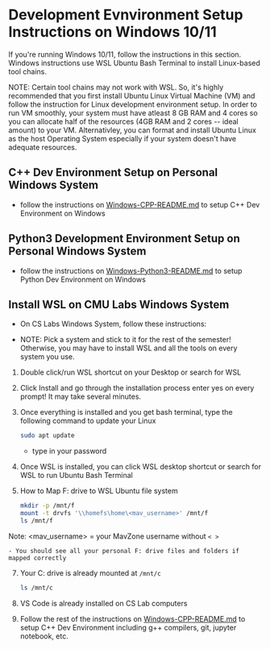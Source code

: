 # Development Evnvironment Setup Instructions on Windows 10/11

If you're running Windows 10/11, follow the instructions in this section. Windows instructions use WSL Ubuntu Bash Terminal to install Linux-based tool chains.

NOTE: Certain tool chains may not work with WSL. So, it's highly recommended that you first install Ubuntu Linux Virtual Machine (VM) and follow the instruction for Linux development environment setup. In order to run VM smoothly, your system must have atleast 8 GB RAM and 4 cores so you can allocate half of the resources (4GB RAM and 2 cores -- ideal amount) to your VM. Alternativley, you can format and install Ubuntu Linux as the host Operating System especially if your system doesn't have adequate resources.

## C++ Dev Environment Setup on Personal Windows System

- follow the instructions on [Windows-CPP-README.md](Windows-CPP-README.md) to setup C++ Dev Environment on Windows

## Python3 Development Environment Setup on Personal Windows System

- follow the instructions on [Windows-Python3-README.md](Windows-Python3-README.md) to setup Python Dev Environment on Windows

## Install WSL on CMU Labs Windows System

- On CS Labs Windows System, follow these instructions:

- NOTE: Pick a system and stick to it for the rest of the semester! Otherwise, you may have to install WSL and all the tools on every system you use.

1. Double click/run WSL shortcut on your Desktop or search for WSL

2. Click Install and go through the installation process enter yes on every prompt! It may take several minutes.

4. Once everything is installed and you get bash terminal, type the following command to update your Linux

    ```bash
    sudo apt update
    ```
    - type in your password

5. Once WSL is installed, you can click WSL desktop shortcut or search for WSL to run Ubuntu Bash Terminal

6. How to Map F: drive to WSL Ubuntu file system

    ```bash
    mkdir -p /mnt/f
    mount -t drvfs '\\homefs\home\<mav_username>' /mnt/f
    ls /mnt/f
    ```

Note: <mav_username> = your MavZone username without `< >`

    - You should see all your personal F: drive files and folders if mapped correctly

7. Your C: drive is already mounted at `/mnt/c`

    ```bash
    ls /mnt/c
    ```

8. VS Code is already installed on CS Lab computers
9. Follow the rest of the instructions on [Windows-CPP-README.md](Windows-CPP-README.md) to setup C++ Dev Environment including g++ compilers, git, jupyter notebook, etc.
